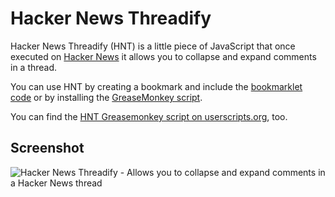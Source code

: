 # Hacker News Threadify

Hacker News Threadify (HNT) is a little piece of JavaScript that once executed on [Hacker News](http://news.ycombinator.com) it allows you to collapse and expand comments in a thread.

You can use HNT by creating a bookmark and include the [bookmarklet code](hacker-news-threadify/raw/master/hacker-news-threadify.bookmarklet.js) or by installing the [GreaseMonkey script](https://www.userscripts.org/scripts/show/110317). 

You can find the [HNT Greasemonkey script on userscripts.org](http://www.userscripts.org/scripts/show/110317), too.

## Screenshot

<img src="hacker-news-threadify/raw/master/hacker-news-threadify.png" alt="Hacker News Threadify - Allows you to collapse and expand comments in a Hacker News thread" title="Hacker News Threadify - Allows you to collapse and expand comments in a Hacker News thread" />